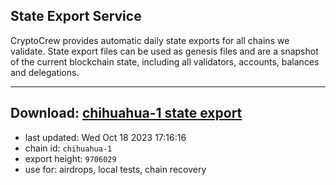 ## State Export Service
CryptoCrew provides automatic daily state exports for all chains we validate. State export files can be used as genesis files and are a snapshot of the current blockchain state, including all validators, accounts, balances and delegations.

---
**Download: [chihuahua-1 state export](https://dl.ccvalidators.com/SERVICE/chihuahua/chihuahua-1_export_9706029.json)**
---

- last updated: Wed Oct 18 2023 17:16:16
- chain id: `chihuahua-1`
- export height: `9706029`
- use for: airdrops, local tests, chain recovery
